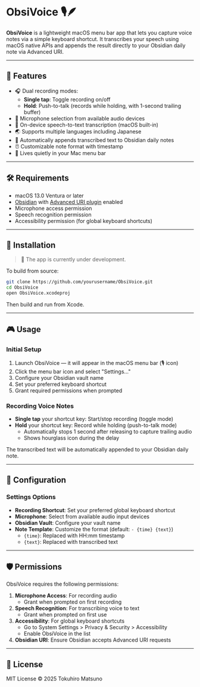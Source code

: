 # ObsiVoice 🎙️🪶

**ObsiVoice** is a lightweight macOS menu bar app that lets you capture voice notes via a simple keyboard shortcut. It transcribes your speech using macOS native APIs and appends the result directly to your Obsidian daily note via Advanced URI.

---

## 🚀 Features

- 🎧 Dual recording modes:
  - **Single tap**: Toggle recording on/off
  - **Hold**: Push-to-talk (records while holding, with 1-second trailing buffer)
- 🎤 Microphone selection from available audio devices
- 🧠 On-device speech-to-text transcription (macOS built-in)
- 🌏 Supports multiple languages including Japanese
- 📝 Automatically appends transcribed text to Obsidian daily notes
- ⏰ Customizable note format with timestamp
- 🧵 Lives quietly in your Mac menu bar

---

## 🛠 Requirements

- macOS 13.0 Ventura or later
- [Obsidian](https://obsidian.md) with [Advanced URI plugin](https://github.com/Vinzent03/obsidian-advanced-uri) enabled
- Microphone access permission
- Speech recognition permission
- Accessibility permission (for global keyboard shortcuts)

---

## 🧩 Installation

> 🔧 The app is currently under development.

To build from source:

```bash
git clone https://github.com/yourusername/ObsiVoice.git
cd ObsiVoice
open ObsiVoice.xcodeproj
```

Then build and run from Xcode.

---

## 🎮 Usage

### Initial Setup
1. Launch ObsiVoice — it will appear in the macOS menu bar (🎙️ icon)
2. Click the menu bar icon and select "Settings..."
3. Configure your Obsidian vault name
4. Set your preferred keyboard shortcut
5. Grant required permissions when prompted

### Recording Voice Notes
- **Single tap** your shortcut key: Start/stop recording (toggle mode)
- **Hold** your shortcut key: Record while holding (push-to-talk mode)
  - Automatically stops 1 second after releasing to capture trailing audio
  - Shows hourglass icon during the delay

The transcribed text will be automatically appended to your Obsidian daily note.

---

## 📂 Configuration

### Settings Options
- **Recording Shortcut**: Set your preferred global keyboard shortcut
- **Microphone**: Select from available audio input devices
- **Obsidian Vault**: Configure your vault name
- **Note Template**: Customize the format (default: `- {time} {text}`)
  - `{time}`: Replaced with HH:mm timestamp
  - `{text}`: Replaced with transcribed text

---

## 🛡️ Permissions

ObsiVoice requires the following permissions:

1. **Microphone Access**: For recording audio
   - Grant when prompted on first recording
2. **Speech Recognition**: For transcribing voice to text
   - Grant when prompted on first use
3. **Accessibility**: For global keyboard shortcuts
   - Go to System Settings > Privacy & Security > Accessibility
   - Enable ObsiVoice in the list
4. **Obsidian URI**: Ensure Obsidian accepts Advanced URI requests

---

## 📄 License
MIT License © 2025 Tokuhiro Matsuno
